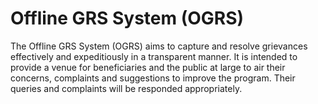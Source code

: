 # Offline GRS System (OGRS)

The Offline GRS System (OGRS) aims to capture and resolve grievances effectively and expeditiously in a transparent manner.  It is intended to provide a venue for beneficiaries and the public at large to air their concerns, complaints and suggestions to improve the program. Their queries and complaints will be responded appropriately.


